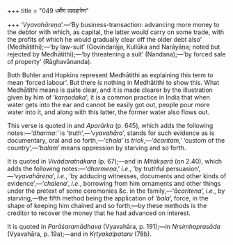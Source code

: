 +++
title = "049 धर्मेण व्यवहारेण"

+++
‘*Vyavahāreṇa*’.—‘By business-transaction: advancing more money to the
debtor with which, as capital, the latter would carry on some trade,
with the profits of which he would gradually clear off the older debt
also’ (Medhātithi);—‘by law-suit’ (Govindarāja, Kullūka and Narāyāṇa;
noted but rejected by Medhātithi);—‘by threatening a suit’
(Nandana);—‘by forced sale of property’ (Rāghavānanda).

Both Buhler and Hopkins represent Medhātithi as explaining this term to
mean ‘forced labour’. But there is nothing in Medhātithi to show this.
What Medhātithi means is quite clear, and it is made clearer by the
illustration given by him of ‘*karṇodaka*’; it is a common practice in
India that when water gets into the ear and cannot be easily got out,
people pour more water into it, and along with this latter, the former
water also flows out.

This verse is quoted in and *Aparārka* (p. 645), which adds the
following notes:—‘*dharma*:’ is ‘truth’,—‘*vyavahāra*’, stands for such
evidence as is documentary, oral and so forth,—‘*chala*’ is
*trick*,—‘*ācaritam*,’ ‘custom of the country’,—‘*balam*’ means
oppression by starving and so forth.

It is quoted in *Vivādaratnākara* (p. 67);—and in *Mitākṣarā* (on 2.40),
which adds the following notes:—‘*dharmeṇa*,’ *i.e*., ‘by truthful
persuasion’,—‘*vyavahāreṇa*’, *i.e*., ‘by adducing witnesses, documents
and other kinds of evidence’,—‘*chalena*’, *i.e*., borrowing from him
ornaments and other things under the pretext of some ceremonies &c. in
the family,—‘*ācaritena*’, *i.e*., by starving,—the fifth method being
the application of ‘*bala*’, force, in the shape of keeping him chained
and so forth;—by these methods is the creditor to recover the money that
he had advanced on interest.

It is quoted in *Parāśaramādhava* (Vyavahāra, p. 191);—in
*Nṛsiṃhaprasāda* (Vyavahāra, p. 19a);—and in *Kṛtyakalpataru* (78b).


